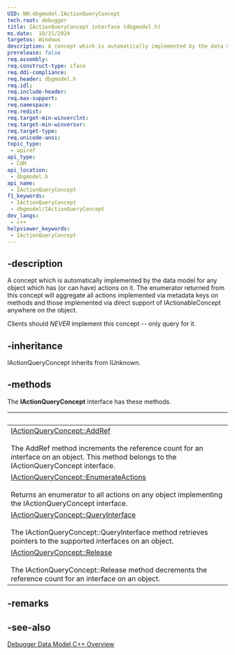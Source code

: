 ```yaml
---
UID: NN:dbgmodel.IActionQueryConcept
tech.root: debugger
title: IActionQueryConcept interface (dbgmodel.h)
ms.date:  10/31/2024
targetos: Windows
description: A concept which is automatically implemented by the data model for any object which has (or can have) actions on it.  (dbgmodel.h)
prerelease: false
req.assembly: 
req.construct-type: iface
req.ddi-compliance: 
req.header: dbgmodel.h
req.idl: 
req.include-header: 
req.max-support: 
req.namespace: 
req.redist: 
req.target-min-winverclnt: 
req.target-min-winversvr: 
req.target-type: 
req.unicode-ansi: 
topic_type:
 - apiref
api_type:
 - COM
api_location:
 - dbgmodel.h
api_name:
 - IActionQueryConcept
f1_keywords:
 - IActionQueryConcept
 - dbgmodel/IActionQueryConcept
dev_langs:
 - c++
helpviewer_keywords:
 - IActionQueryConcept
---
```


## -description

A concept which is automatically implemented by the data model for any object which has (or can have) actions
on it. The enumerator returned from this concept will aggregate all actions implemented via metadata keys on
 methods and those implemented via direct support of IActionableConcept anywhere on the object.

Clients should *NEVER* implement this concept -- only query for it.

## -inheritance

IActionQueryConcept inherits from IUnknown.

## -methods

The **IActionQueryConcept** interface has these methods.

| &nbsp; |
|-----------------|
| [IActionQueryConcept::AddRef](../dbgmodel/nf-dbgmodel-iactionqueryconcept-addref.md) <br><br>The AddRef method increments the reference count for an interface on an object. This method belongs to the IActionQueryConcept interface. |
| [IActionQueryConcept::EnumerateActions](../dbgmodel/nf-dbgmodel-iactionqueryconcept-enumerateactions.md) <br><br>Returns an enumerator to all actions on any object implementing the IActionQueryConcept interface. |
| [IActionQueryConcept::QueryInterface](../dbgmodel/nf-dbgmodel-iactionqueryconcept-queryinterface.md) <br><br>The IActionQueryConcept::QueryInterface method retrieves pointers to the supported interfaces on an object. |
| [IActionQueryConcept::Release](../dbgmodel/nf-dbgmodel-iactionqueryconcept-release.md) <br><br>The IActionQueryConcept::Release method decrements the reference count for an interface on an object. |

## -remarks

## -see-also

[Debugger Data Model C++ Overview](/windows-hardware/drivers/debugger/data-model-cpp-overview)
